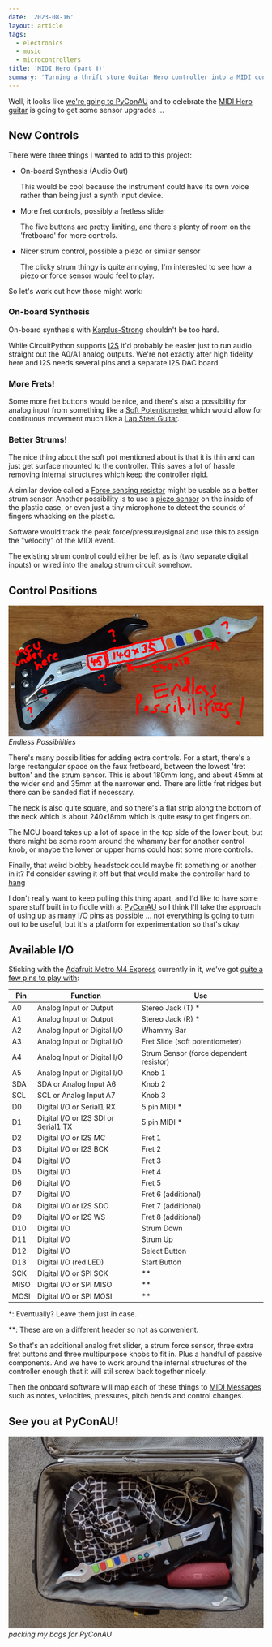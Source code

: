 ```yaml
---
date: '2023-08-16'
layout: article
tags:
  - electronics
  - music
  - microcontrollers
title: 'MIDI Hero (part Ⅱ)'
summary: 'Turning a thrift store Guitar Hero controller into a MIDI controller (continued)'
---
```


Well, it looks like [we're going to PyConAU](https://2023.pycon.org.au/program/8PDEHA/) and to celebrate
the [MIDI Hero guitar](/art/midi-hero/) is going to get some sensor upgrades ...


## New Controls

There were three things I wanted to add to this project:

* On-board Synthesis (Audio Out) 

  This would be cool because the instrument could have its own voice rather than
  being just a synth input device.

* More fret controls, possibly a fretless slider

  The five buttons are pretty limiting, and there's plenty of room on the 'fretboard'
  for more controls.

* Nicer strum control, possible a piezo or similar sensor

  The clicky strum thingy is quite annoying, I'm interested to see how a piezo or 
  force sensor would feel to play.

So let's work out how those might work:

### On-board Synthesis

On-board synthesis with [Karplus-Strong](http://amid.fish/javascript-karplus-strong)
shouldn't be too hard.

While CircuitPython supports [I2S](https://en.wikipedia.org/wiki/I%C2%B2S)
it'd probably be easier just to
run audio straight out the A0/A1 analog outputs.  We're not exactly after high
fidelity here and I2S needs several pins and a separate I2S DAC board.

### More Frets!

Some more fret buttons would be nice, and there's also a possibility for analog
input from something like a
[Soft Potentiometer](https://www.spectrasymbol.com/linear-position-sensors/soft-membrane-linear-pots-softpot)
which would allow for continuous movement much like a
[Lap Steel Guitar](https://en.wikipedia.org/wiki/Lap_steel_guitar). 

### Better Strums!

The nice thing about the soft pot mentioned about is that it is thin and can just 
get surface mounted to the controller.  This saves a lot of hassle removing
internal structures which keep the controller rigid.

A similar device called a [Force sensing resistor](https://en.wikipedia.org/wiki/Force-sensing_resistor)
might be usable as a better strum sensor.
Another possibility is to use a [piezo sensor](https://en.wikipedia.org/wiki/Piezoelectric_sensor)
on the inside of the plastic case, or even just a tiny microphone to detect the sounds of fingers
whacking on the plastic.

Software would track the peak force/pressure/signal and use this to assign the "velocity" of the MIDI event.

The existing strum control could either be left as is (two separate digital inputs) or wired into the
analog strum circuit somehow.

## Control Positions

![Endless Possibilities](img/endless-possibilities.jpg)
*Endless Possibilities*

There's many possibilities for adding extra controls.  For a start, there's a 
large rectangular space on the faux fretboard, between the lowest 'fret button'
and the strum sensor.  This is about 180mm long, and about 45mm at the wider
end and 35mm at the narrower end.  There are little fret ridges but there can
be sanded flat if necessary.

The neck is also quite square, and so there's
a flat strip along the bottom of the neck which is about 240x18mm which is quite easy
to get fingers on.

The MCU board takes up a lot of space in the top side of the lower bout, but
there might be some room around the whammy bar for another control knob, or
maybe the lower or upper horns could host some more controls.

Finally, that weird blobby headstock could maybe fit something or another in it?
I'd consider sawing it off but that would make the controller hard to 
[hang](https://github.com/nickzoic/models3d/blob/master/music/u-hook-square.scad)

I don't really want to keep pulling this thing apart, and I'd like to have
some spare stuff built in to fiddle with at [PyConAU](https://2023.pycon.org.au/program/8PDEHA/)
so I think I'll take the approach of using up as many I/O pins as possible ...
not everything is going to turn out to be useful, but it's a platform for experimentation so
that's okay.

## Available I/O

Sticking with the [Adafruit Metro M4 Express](https://circuitpython.org/board/metro_m4_express/) currently 
in it, we've got [quite a few pins to play with](https://learn.adafruit.com/adafruit-metro-m4-express-featuring-atsamd51/pinouts):

| Pin | Function | Use |
|-----|----------|-----|
| A0  | Analog Input or Output | Stereo Jack (T) * |
| A1  | Analog Input or Output | Stereo Jack (R) * |
| A2  | Analog Input or Digital I/O | Whammy Bar |
| A3  | Analog Input or Digital I/O | Fret Slide (soft potentiometer)|
| A4  | Analog Input or Digital I/O | Strum Sensor (force dependent resistor) |
| A5  | Analog Input or Digital I/O | Knob 1 |
| SDA | SDA or Analog Input A6 | Knob 2 |
| SCL | SCL or Analog Input A7 | Knob 3 |
| D0  | Digital I/O or Serial1 RX | 5 pin MIDI * |
| D1  | Digital I/O or I2S SDI or Serial1 TX | 5 pin MIDI * |
| D2  | Digital I/O or I2S MC | Fret 1 |
| D3  | Digital I/O or I2S BCK | Fret 2 |
| D4  | Digital I/O | Fret 3 |
| D5  | Digital I/O | Fret 4 |
| D6  | Digital I/O | Fret 5 |
| D7  | Digital I/O | Fret 6 (additional) |
| D8  | Digital I/O or I2S SDO | Fret 7 (additional) |
| D9  | Digital I/O or I2S WS | Fret 8 (additional) |
| D10 | Digital I/O | Strum Down |
| D11 | Digital I/O | Strum Up |
| D12 | Digital I/O | Select Button |
| D13 | Digital I/O (red LED) | Start Button |
| SCK | Digital I/O or SPI SCK | ** |
| MISO | Digital I/O or SPI MISO | ** | 
| MOSI | Digital I/O or SPI MOSI | ** |

\*: Eventually?  Leave them just in case.

\*\*: These are on a different header so not as convenient.

So that's an additional analog fret slider, a strum force sensor, three extra fret buttons
and three multipurpose knobs to fit in.  Plus a handful of passive components.  And we have
to work around the internal structures of the controller enough that it will stil
screw back together nicely.

Then the onboard software will map each of these things to
[MIDI Messages](http://www.music.mcgill.ca/~ich/classes/mumt306/StandardMIDIfileformat.html#BMA1_1) 
such as notes, velocities, pressures, pitch bends and control changes.

## See you at PyConAU!

![packing my bags for PyConAU](img/packing.jpg)
*packing my bags for PyConAU*
